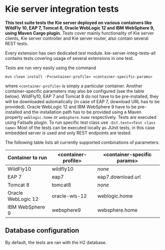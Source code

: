 Kie server integration tests
=====================

**This test suite tests the Kie server deployed on various containers like WildFly 10, EAP 7, Tomcat 8,
Oracle WebLogic 12 and IBM WebSphere 9, using Maven Cargo plugin.** Tests cover mainly functionality of Kie server clients, Kie server controller and Kie server router, also contain several REST tests.

Every extension has own dedicated test module. kie-server-integ-tests-all contains tests covering usage of several extensions in one test.

Tests are run very easily using the command

```mvn clean install -P<container-profile> <container-specific-params>```

where `<container-profile>` is simply a particular container. Another container-specific parameters may also be configured (see the table below).
WildFly10, EAP 7 and Tomcat 8 do not have to be pre-installed, they will be downloaded automatically (in case of EAP 7, download URL has to be provided).
Oracle WebLogic 12 and IBM WebSphere 9 have to be pre-installed and the installation path has to be provided using a Maven property `weblogic.home` or `websphere.home` respectively.
Tests are executed using Failsafe plugin. To run specific test class use `-Dit.test=<Test class name>`
Most of the tests can be executed locally as JUnit tests, in this case embedded server is used and only REST endpoints are tested.

The following table lists all currently supported combinations of parameters:

| Container to run    | \<container-profile\> | \<container-specific params\>             |
| -----------------   | --------------------- | ----------------------------------------- |
|     WildFly10       | wildfly10             | *none*                                    |
|     EAP 7           | eap7                  | eap7.download.url                         |
|     Tomcat 8        | tomcat8               | *none*                                    |
| Oracle WebLogic 12  | oracle-wls-12         | weblogic.home                             |
| IBM WebSphere 9     | websphere9            | websphere.home                            |


## Database configuration
By default, the tests are ran with the H2 database.


